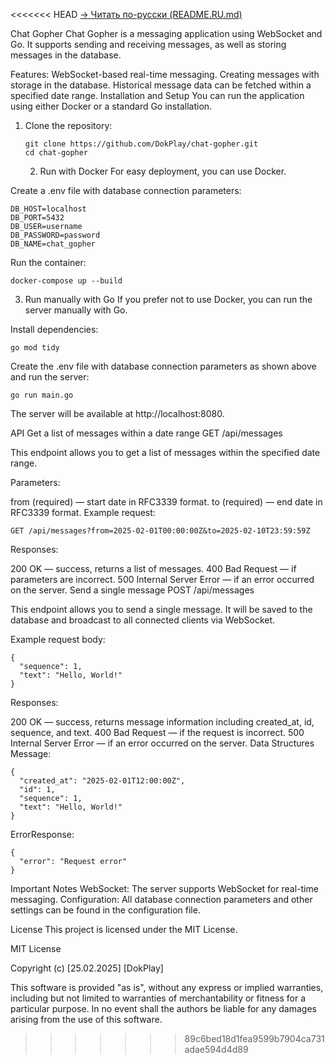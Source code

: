 <<<<<<< HEAD
[→ Читать по-русски (README.RU.md)](README.RU.md)

Chat Gopher
Chat Gopher is a messaging application using WebSocket and Go. It supports sending and receiving messages, as well as storing messages in the database.

Features:
WebSocket-based real-time messaging.
Creating messages with storage in the database.
Historical message data can be fetched within a specified date range.
Installation and Setup
You can run the application using either Docker or a standard Go installation.

1. Clone the repository:
   ```
   git clone https://github.com/DokPlay/chat-gopher.git
   cd chat-gopher
   ```
   2. Run with Docker
For easy deployment, you can use Docker.

Create a .env file with database connection parameters:
```
DB_HOST=localhost
DB_PORT=5432
DB_USER=username
DB_PASSWORD=password
DB_NAME=chat_gopher
```
Run the container:
```
docker-compose up --build
```
3. Run manually with Go
If you prefer not to use Docker, you can run the server manually with Go.

Install dependencies:
```
go mod tidy
```
Create the .env file with database connection parameters as shown above and run the server:
```
go run main.go
```
The server will be available at http://localhost:8080.

API
Get a list of messages within a date range
GET /api/messages

This endpoint allows you to get a list of messages within the specified date range.

Parameters:

from (required) — start date in RFC3339 format.
to (required) — end date in RFC3339 format.
Example request:
```
GET /api/messages?from=2025-02-01T00:00:00Z&to=2025-02-10T23:59:59Z
```
Responses:

200 OK — success, returns a list of messages.
400 Bad Request — if parameters are incorrect.
500 Internal Server Error — if an error occurred on the server.
Send a single message
POST /api/messages

This endpoint allows you to send a single message. It will be saved to the database and broadcast to all connected clients via WebSocket.

Example request body:
```
{
  "sequence": 1,
  "text": "Hello, World!"
}
```
Responses:

200 OK — success, returns message information including created_at, id, sequence, and text.
400 Bad Request — if the request is incorrect.
500 Internal Server Error — if an error occurred on the server.
Data Structures
Message:
```
{
  "created_at": "2025-02-01T12:00:00Z",
  "id": 1,
  "sequence": 1,
  "text": "Hello, World!"
}
```
ErrorResponse:
```
{
  "error": "Request error"
}
```
Important Notes
WebSocket: The server supports WebSocket for real-time messaging.
Configuration: All database connection parameters and other settings can be found in the configuration file.

License
This project is licensed under the MIT License.

MIT License

Copyright (c) [25.02.2025] [DokPlay]

This software is provided "as is", without any express or implied warranties, including but not limited to warranties of merchantability or fitness for a particular purpose. In no event shall the authors be liable for any damages arising from the use of this software.






>>>>>>> 89c6bed18d1fea9599b7904ca731adae594d4d89
